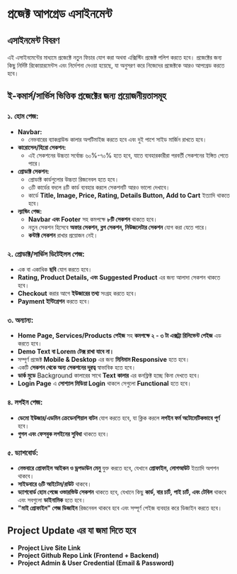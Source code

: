 # প্রজেক্ট আপগ্রেড এসাইনমেন্ট

## এসাইনমেন্ট বিবরণ
এই এসাইনমেন্টের মাধ্যমে প্রজেক্টে নতুন ফিচার যোগ করা অথবা এক্সিস্টিং প্রজেক্ট পলিশ করতে হবে। প্রজেক্টের জন্য কিছু নির্দিষ্ট রিকোয়ারমেন্টস এবং নির্দেশনা দেওয়া হয়েছে, যা অনুসরণ করে নিজেদের প্রজেক্টকে আরও আপগ্রেড করতে হবে।

## ই-কমার্স/সার্ভিস ভিত্তিক প্রজেক্টের জন্য প্রয়োজনীয়তাসমূহ

### ১. হোম পেজ:
- **Navbar:**
  - নেভবারের ব্যাকগ্রাউন্ড কালার অপটিমাইজ করতে হবে এবং দুই পাশে সাইড মার্জিন রাখতে হবে।
- **কারোসেল/হিরো সেকশন:**
  - এই সেকশনের উচ্চতা সর্বোচ্চ ৬০%-৭০% হতে হবে, যাতে ব্যবহারকারীরা পরবর্তী সেকশনের ইঙ্গিত পেতে পারে।
- **প্রোডাক্ট সেকশন:**
  - প্রোডাক্ট কার্ডগুলোর উচ্চতা রিজনেবল হতে হবে।
  - ৩টি কার্ডের বদলে ৪টি কার্ড ব্যবহার করলে সেকশনটি আরও ভালো দেখাবে।
  - কার্ডে **Title, Image, Price, Rating, Details Button, Add to Cart** ইত্যাদি থাকতে হবে।
- **ল্যান্ডিং পেজ:**
  - **Navbar এবং Footer** সহ কমপক্ষে **৮টি সেকশন** থাকতে হবে।
  - নতুন সেকশন হিসেবে **অফার সেকশন, ব্লগ সেকশন, নিউজলেটার সেকশন** যোগ করা যেতে পারে।
  - **কন্টাক্ট সেকশন** রাখার প্রয়োজন নেই।

### ২. প্রোডাক্ট/সার্ভিস ডিটেইলস পেজ:
- এক বা একাধিক **ছবি** যোগ করতে হবে।
- **Rating, Product Details, এবং Suggested Product** এর জন্য আলাদা সেকশন থাকতে হবে।
- **Checkout** করার আগে **ইউজারের তথ্য** সংগ্রহ করতে হবে।
- **Payment ইন্টিগ্রেশন** করতে হবে।

### ৩. অন্যান্য:
- **Home Page, Services/Products পেইজ** সহ **কমপক্ষে ২ - ৩ টা এক্সট্রা রিলিভেন্ট পেইজ** এড করতে হবে।
- **Demo Text বা Lorem টেক্স রাখা যাবে না।**
- সম্পূর্ণ প্রজেক্ট **Mobile & Desktop** এর জন্য **মিনিমাম Responsive** হতে হবে।
- একটি **সেকশন থেকে অন্য সেকশনের দূরত্ব** স্বাভাবিক হতে হবে।
- **ডার্ক মুডে** Background কালারের সাথে **Text কালার** এর কনফ্লিক্ট হচ্ছে কিনা দেখতে হবে।
- **Login Page** এ **সোশ্যাল মিডিয়া Login** থাকলে সেগুলো **Functional** হতে হবে।

### ৪. লগইন পেজ:
- **ডেমো ইউজার/এডমিন ক্রেডেনশিয়াল বাটন** যোগ করতে হবে, যা ক্লিক করলে **লগইন ফর্ম অটোমেটিকভাবে পূর্ণ** হবে।
- **গুগল এবং ফেসবুক লগইনের সুবিধা** থাকতে হবে।

### ৫. ড্যাশবোর্ড:
- **নেভবারে প্রোফাইল আইকন ও ড্রপডাউন মেনু** যুক্ত করতে হবে, যেখানে **প্রোফাইল, লোগআউট** ইত্যাদি অপশন থাকবে।
- **সাইডবারে ৬টি আইটেম/রাউট** থাকবে।
- **ড্যাশবোর্ড হোম পেজে ওভারভিউ সেকশন** থাকতে হবে, যেখানে কিছু **কার্ড, বার চার্ট, পাই চার্ট, এবং টেবিল** থাকবে এবং সবগুলো **ডাইনামিক** হতে হবে।
- **"মাই প্রোফাইল" পেজ ডিজাইন** রিজনেবল থাকবে হবে এবং সম্পূর্ণ পেইজ ব্যবহার করে ডিজাইন করতে হবে।

## Project Update এর যা জমা দিতে হবে
- **Project Live Site Link**
- **Project Github Repo Link (Frontend + Backend)**
- **Project Admin & User Credential (Email & Password)**
